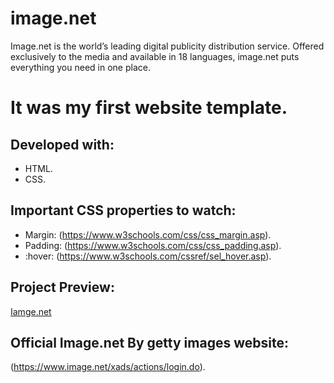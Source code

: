 # image.net

Image.net is the world’s leading digital publicity distribution service. Offered exclusively to the media and available in 18 languages, image.net puts everything you need in one place.

# It was my first website template.

## Developed with:

* HTML.
* CSS.

## Important CSS properties to watch:

* Margin: (https://www.w3schools.com/css/css_margin.asp).
* Padding: (https://www.w3schools.com/css/css_padding.asp).
* :hover: (https://www.w3schools.com/cssref/sel_hover.asp).

## Project Preview:

[Iamge.net](https://alitahir4024.github.io/image.net/)

## Official Image.net By getty images website:

(https://www.image.net/xads/actions/login.do).
